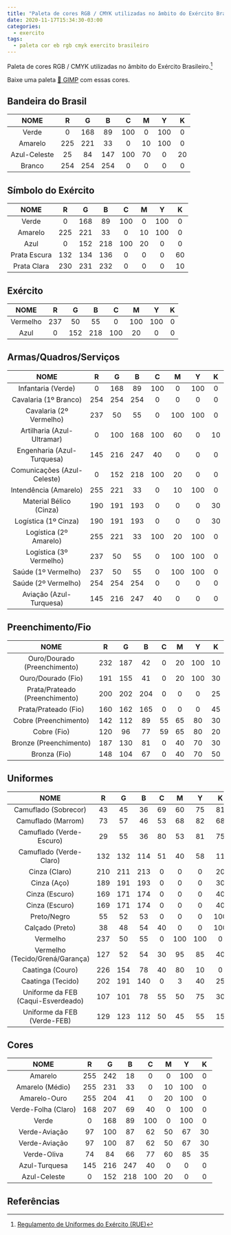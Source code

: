 ```yaml
---
title: "Paleta de cores RGB / CMYK utilizadas no âmbito do Exército Brasileiro"
date: 2020-11-17T15:34:30-03:00
categories:
  - exercito
tags:
  - paleta cor eb rgb cmyk exercito brasileiro
---
```



Paleta de cores RGB / CMYK utilizadas no âmbito do Exército Brasileiro.[^1]

Baixe uma paleta [:art: GIMP](https://raw.githubusercontent.com/diegobiavati/guia_design_esa_eb/master/paleta_de_Cores_do_ExercitoBrasileiro_EB.gpl) com essas cores. 

## Bandeira do Brasil ##

|                 NOME                |  R  |  G  |  B  |  C  |  M  |  Y  |  K  |
|:-----------------------------------:|:---:|:---:|:---:|:---:|:---:|:---:|:---:|
| Verde                               |   0 | 168 |  89 | 100 |   0 | 100 |   0 |
| Amarelo                             | 225 | 221 |  33 |   0 |  10 | 100 |   0 |
| Azul-Celeste                        |  25 |  84 | 147 | 100 |  70 |   0 |  20 |
| Branco                              | 254 | 254 | 254 |   0 |   0 |   0 |   0 |

## Símbolo do Exército ##

|                 NOME                |  R  |  G  |  B  |  C  |  M  |  Y  |  K  |
|:-----------------------------------:|:---:|:---:|:---:|:---:|:---:|:---:|:---:|
| Verde                               |   0 | 168 |  89 | 100 |   0 | 100 |   0 |
| Amarelo                             | 225 | 221 |  33 |   0 |  10 | 100 |   0 |
| Azul                                |   0 | 152 | 218 | 100 |  20 |   0 |   0 |
| Prata Escura                        | 132 | 134 | 136 |   0 |   0 |   0 |  60 |
| Prata Clara                         | 230 | 231 | 232 |   0 |   0 |   0 |  10 |

## Exército ##

|                 NOME                |  R  |  G  |  B  |  C  |  M  |  Y  |  K  |
|:-----------------------------------:|:---:|:---:|:---:|:---:|:---:|:---:|:---:|
| Vermelho                            | 237 |  50 |  55 |   0 | 100 | 100 |   0 |
| Azul                                |   0 | 152 | 218 | 100 |  20 |   0 |   0 |

## Armas/Quadros/Serviços ##

|                 NOME                |  R  |  G  |  B  |  C  |  M  |  Y  |  K  |
|:-----------------------------------:|:---:|:---:|:---:|:---:|:---:|:---:|:---:|
| Infantaria (Verde)                  |   0 | 168 |  89 | 100 |   0 | 100 |   0 |
| Cavalaria (1º Branco)               | 254 | 254 | 254 |   0 |   0 |   0 |   0 |
| Cavalaria (2º Vermelho)             | 237 |  50 |  55 |   0 | 100 | 100 |   0 |
| Artilharia (Azul-Ultramar)          |   0 | 100 | 168 | 100 |  60 |   0 |  10 |
| Engenharia (Azul-Turquesa)          | 145 | 216 | 247 |  40 |   0 |   0 |   0 |
| Comunicações (Azul-Celeste)         |   0 | 152 | 218 | 100 |  20 |   0 |   0 |
| Intendência (Amarelo)               | 255 | 221 |  33 |   0 |  10 | 100 |   0 |
| Material Bélico (Cinza)             | 190 | 191 | 193 |   0 |   0 |   0 |  30 |
| Logística (1º Cinza)                | 190 | 191 | 193 |   0 |   0 |   0 |  30 |
| Logística (2º Amarelo)              | 255 | 221 |  33 | 100 |  20 | 100 |   0 |
| Logística (3º Vermelho)             | 237 |  50 |  55 |   0 | 100 | 100 |   0 |
| Saúde (1º Vermelho)                 | 237 |  50 |  55 |   0 | 100 | 100 |   0 |
| Saúde (2º Vermelho)                 | 254 | 254 | 254 |   0 |   0 |   0 |   0 |
| Aviação (Azul-Turquesa)             | 145 | 216 | 247 |  40 |   0 |   0 |   0 |

## Preenchimento/Fio ##

|                 NOME                |  R  |  G  |  B  |  C  |  M  |  Y  |  K  |
|:-----------------------------------:|:---:|:---:|:---:|:---:|:---:|:---:|:---:|
| Ouro/Dourado (Preenchimento)        | 232 | 187 |  42 |   0 |  20 | 100 |  10 |
| Ouro/Dourado (Fio)                  | 191 | 155 |  41 |   0 |  20 | 100 |  30 |
| Prata/Prateado (Preenchimento)      | 200 | 202 | 204 |   0 |   0 |   0 |  25 |
| Prata/Prateado (Fio)                | 160 | 162 | 165 |   0 |   0 |   0 |  45 |
| Cobre (Preenchimento)               | 142 | 112 |  89 |  55 |  65 |  80 |  30 |
| Cobre (Fio)                         | 120 |  96 |  77 |  59 |  65 |  80 |  20 |
| Bronze (Preenchimento)              | 187 | 130 |  81 |   0 |  40 |  70 |  30 |
| Bronza (Fio)                        | 148 | 104 |  67 |   0 |  40 |  70 |  50 |

## Uniformes ##

|                 NOME                |  R  |  G  |  B  |  C  |  M  |  Y  |  K  |
|:-----------------------------------:|:---:|:---:|:---:|:---:|:---:|:---:|:---:|
| Camuflado (Sobrecor)                |  43 |  45 |  36 |  69 |  60 |  75 |  81 |
| Camuflado (Marrom)                  |  73 |  57 |  46 |  53 |  68 |  82 |  68 |
| Camuflado (Verde-Escuro)            |  29 |  55 |  36 |  80 |  53 |  81 |  75 |
| Camuflado (Verde-Claro)             | 132 | 132 | 114 |  51 |  40 |  58 |  11 |
| Cinza (Claro)                       | 210 | 211 | 213 |   0 |   0 |   0 |  20 |
| Cinza (Aço)                         | 189 | 191 | 193 |   0 |   0 |   0 |  30 |
| Cinza (Escuro)                      | 169 | 171 | 174 |   0 |   0 |   0 |  40 |
| Cinza (Escuro)                      | 169 | 171 | 174 |   0 |   0 |   0 |  40 |
| Preto/Negro                         |  55 |  52 |  53 |   0 |   0 |   0 | 100 |
| Calçado (Preto)                     |  38 |  48 |  54 |  40 |   0 |   0 | 100 |
| Vermelho                            | 237 |  50 |  55 |   0 | 100 | 100 |   0 |
| Vermelho (Tecido/Grená/Garança)     | 127 |  52 |  54 |  30 |  95 |  85 |  40 |
| Caatinga (Couro)                    | 226 | 154 |  78 |  40 |  80 |  10 |   0 |
| Caatinga (Tecido)                   | 202 | 191 | 140 |   0 |   3 |  40 |  25 |
| Uniforme da FEB  (Caqui-Esverdeado) | 107 | 101 |  78 |  55 |  50 |  75 |  30 |
| Uniforme da FEB  (Verde-FEB)        | 129 | 123 | 112 |  50 |  45 |  55 |  15 |

## Cores ##

|                 NOME                |  R  |  G  |  B  |  C  |  M  |  Y  |  K  |
|:-----------------------------------:|:---:|:---:|:---:|:---:|:---:|:---:|:---:|
| Amarelo                             | 255 | 242 |  18 |   0 |   0 | 100 |   0 |
| Amarelo (Médio)                     | 255 | 231 |  33 |   0 |  10 | 100 |   0 |
| Amarelo-Ouro                        | 255 | 204 |  41 |   0 |  20 | 100 |   0 |
| Verde-Folha (Claro)                 | 168 | 207 |  69 |  40 |   0 | 100 |   0 |
| Verde                               |   0 | 168 |  89 | 100 |   0 | 100 |   0 |
| Verde-Aviação                       |  97 | 100 |  87 |  62 |  50 |  67 |  30 |
| Verde-Aviação                       |  97 | 100 |  87 |  62 |  50 |  67 |  30 |
| Verde-Oliva                         |  74 |  84 |  66 |  77 |  60 |  85 |  35 |
| Azul-Turquesa                       | 145 | 216 | 247 |  40 |   0 |   0 |   0 |
| Azul-Celeste                        |   0 | 152 | 218 | 100 |  20 |   0 |   0 |

## Referências ##

[^1]: [Regulamento de Uniformes do Exército (RUE)](http://pt.calameo.com/read/00123820631730600fea9)
